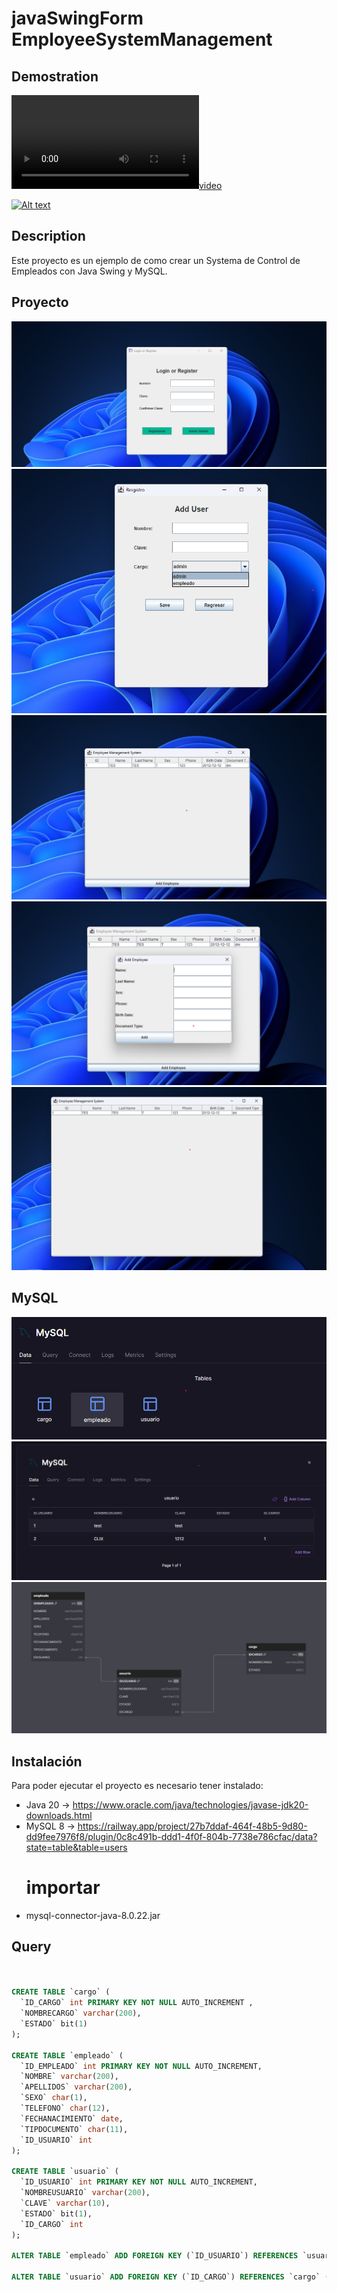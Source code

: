 # javaSwingForm  EmployeeSystemManagement

## Demostration
[![video](https://res.cloudinary.com/dykgjtzlk/video/upload/v1697553834/bzv7ez8tjugyqsrakeio.mp4)](https://res.cloudinary.com/dykgjtzlk/video/upload/v1697553834/bzv7ez8tjugyqsrakeio.mp4)

[![Alt text](https://img.youtube.com/vi/configuroweb/0.jpg)](https://www.youtube.com/watch?v=configuroweb)

## Description
Este proyecto es un ejemplo de como crear un Systema de Control de Empleados con Java Swing y MySQL.


## Proyecto
 ![Vista](/src/img/1_s.png)
 ![Succes](/src/img/2.png)
 ![Error](/src/img/3_s.png)
 ![Mysql](/src/img/4_s.png)
![Mysql](/src/img/6_s.png)

## MySQL
![Mysql](/src/img/0_SQL.png)
![Mysql](/src/img/1_SQL.png)
![Mysql](/src/img/3_sql%20gr.png)

## Instalación
Para poder ejecutar el proyecto es necesario tener instalado:
* Java 20 -> https://www.oracle.com/java/technologies/javase-jdk20-downloads.html
* MySQL 8 -> https://railway.app/project/27b7ddaf-464f-48b5-9d80-dd9fee7976f8/plugin/0c8c491b-ddd1-4f0f-804b-7738e786cfac/data?state=table&table=users
    # importar
* mysql-connector-java-8.0.22.jar

## Query
```sql


CREATE TABLE `cargo` (
  `ID_CARGO` int PRIMARY KEY NOT NULL AUTO_INCREMENT ,
  `NOMBRECARGO` varchar(200),
  `ESTADO` bit(1)
);

CREATE TABLE `empleado` (
  `ID_EMPLEADO` int PRIMARY KEY NOT NULL AUTO_INCREMENT,
  `NOMBRE` varchar(200),
  `APELLIDOS` varchar(200),
  `SEXO` char(1),
  `TELEFONO` char(12),
  `FECHANACIMIENTO` date,
  `TIPDOCUMENTO` char(11),
  `ID_USUARIO` int
);

CREATE TABLE `usuario` (
  `ID_USUARIO` int PRIMARY KEY NOT NULL AUTO_INCREMENT,
  `NOMBREUSUARIO` varchar(200),
  `CLAVE` varchar(10),
  `ESTADO` bit(1),
  `ID_CARGO` int
);

ALTER TABLE `empleado` ADD FOREIGN KEY (`ID_USUARIO`) REFERENCES `usuario` (`ID_USUARIO`);

ALTER TABLE `usuario` ADD FOREIGN KEY (`ID_CARGO`) REFERENCES `cargo` (`ID_CARGO`);
```